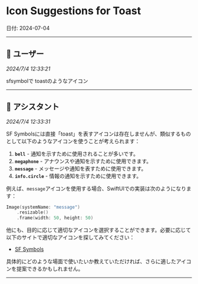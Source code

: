 # Icon Suggestions for Toast

日付: 2024-07-04

---

## 👤 ユーザー
*2024/7/4 12:33:21*

sfsymbolで toastのようなアイコン

---

## 🤖 アシスタント
*2024/7/4 12:33:31*

SF Symbolsには直接「toast」を表すアイコンは存在しませんが、類似するものとして以下のようなアイコンを使うことが考えられます：

1. **`bell`** - 通知を示すために使用されることが多いです。
2. **`megaphone`** - アナウンスや通知を示すために使用できます。
3. **`message`** - メッセージや通知を表すために使用できます。
4. **`info.circle`** - 情報の通知を示すために使用できます。

例えば、`message`アイコンを使用する場合、SwiftUIでの実装は次のようになります：

```swift
Image(systemName: "message")
    .resizable()
    .frame(width: 50, height: 50)
```

他にも、目的に応じて適切なアイコンを選択することができます。必要に応じて以下のサイトで適切なアイコンを探してみてください：
- [SF Symbols](https://developer.apple.com/sf-symbols/)

具体的にどのような場面で使いたいか教えていただければ、さらに適したアイコンを提案できるかもしれません。

---

